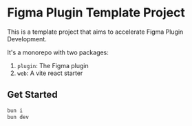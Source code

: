 # Figma Plugin Template Project

This is a template project that aims to accelerate Figma Plugin Development.

It's a monorepo with two packages:

1. `plugin`: The Figma plugin
2. `web`: A vite react starter

## Get Started

```bash
bun i
bun dev
```
